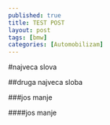 ```yaml
---
published: true
title: TEST POST
layout: post
tags: [bmw]
categories: [Automobilizam]
---
```

#najveca slova


##druga najveca sloba


###jos manje

####jos manje